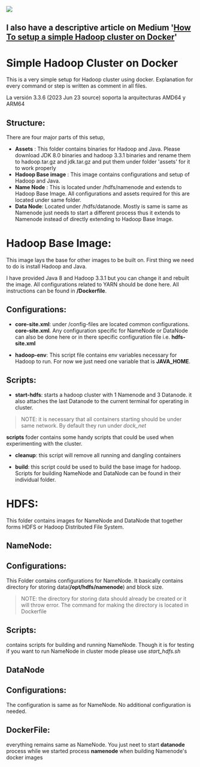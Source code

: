 ![](https://external-content.duckduckgo.com/iu/?u=https%3A%2F%2Ftse2.mm.bing.net%2Fth%3Fid%3DOIP.0PlozBoD9DCXtvwadQ28ZQHaEA%26pid%3DApi&f=1)

## I also have a descriptive article on Medium  '[How To setup a simple Hadoop cluster on Docker](https://medium.com/@devparmar967/how-to-setup-simple-hadoop-cluster-on-docker-5d8f56013f29)'

# Simple Hadoop Cluster on Docker

This is a very simple setup for Hadoop cluster using docker. Explanation for every command or step is written as comment in all files. 

La versión 3.3.6	(2023 Jun 23	source) soporta la arquitecturas AMD64 y ARM64

## Structure:
There are four major parts of this setup, 
- **Assets** : This folder contains binaries for Hadoop and Java. Please download JDK 8.0 binaries and hadoop 3.3.1 binaries and rename them to hadoop.tar.gz and jdk.tar.gz and put them under folder 'assets' for it to work properly
- **Hadoop Base image** : This image contains configurations and setup of Hadoop and Java.
- **Name Node** : This is located under /hdfs/namenode and extends to Hadoop Base Image. All configurations and assets required for this are located under same folder.
- **Data Node**: Located under /hdfs/datanode. Mostly is same is same as Namenode just needs to start a different process thus it extends to Namenode instead of directly extending to Hadoop Base Image.

# Hadoop Base Image:
This image lays the base for other images to be built on. First thing we need to do is install Hadoop and Java.

I have provided Java 8 and Hadoop 3.3.1 but you can change it and rebuilt the image. All configurations related to YARN should be done here.
All instructions can be found in **/Dockerfile**.

## Configurations:
- **core-site.xml**: under /config-files are located common configurations. **core-site.xml**. Any configuration specific for NameNode or DataNode can also be done here or in there specific configuration file i.e. **hdfs-site.xml**

- **hadoop-env**: This script file contains env variables necessary for Hadoop to run. For now we just need one variable that is **JAVA_HOME**.

## Scripts:
- **start-hdfs**: starts a hadoop cluster with 1 Namenode and 3 Datanode. it also attaches the last Datanode to the current terminal for operating in cluster.
> NOTE: it is necessary that all containers starting should be under same network. By default they run under *dock_net*

**scripts** foder contains some handy scripts that could be used when experimenting with the cluster.

- **cleanup**: this script will remove all running and dangling containers

- **build**: this script could be used to build the base image for hadoop. Scripts for building NameNode and DataNode can be found in their individual folder.

# HDFS:
This folder contains images for NameNode and DataNode that together forms HDFS or Hadoop Distributed File System.

## **NameNode:**

## Configurations:
This Folder contains configurations for NameNode. It basically contains directory for storing data(**/opt/hdfs/namenode**) and block size.
> NOTE: the directory for storing data should already be created or it will throw error. The command for making the directory is located in Dockerfile

## Scripts:
contains scripts for building and running NameNode. Though it is for testing if you want to run NameNode in cluster mode please use *start_hdfs.sh*

## **DataNode**

## Configurations:
The configuration is same as for NameNode. No additional configuration is needed.

## DockerFile:
everything remains same as NameNode. You just neet to start **datanode** process while we started process **namenode** when building Namenode's docker images
